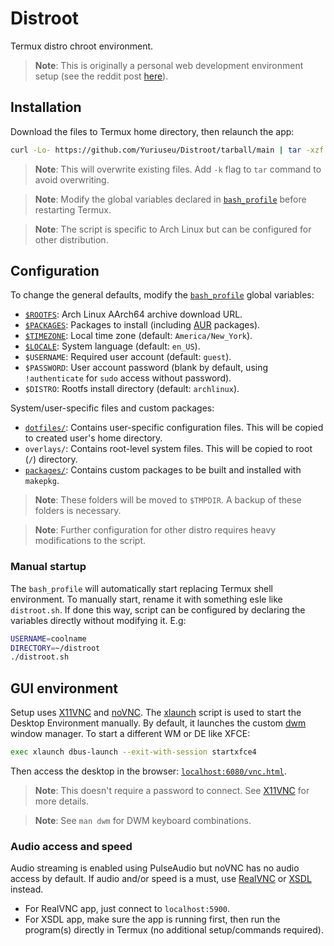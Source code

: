 # Distroot

Termux distro chroot environment.

> **Note**: This is originally a personal web development environment setup (see the reddit post [here](https://www.reddit.com/r/termux/comments/snro9a/minimal_web_development_environment_generic_arch/?utm_medium=android_app&utm_source=share)).

## Installation

Download the files to Termux home directory, then relaunch the app:

```bash
curl -Lo- https://github.com/Yuriuseu/Distroot/tarball/main | tar -xzf - --exclude='README.md' --strip 1
```

> **Note**: This will overwrite existing files. Add `-k` flag to `tar` command to avoid overwriting.

> **Note**: Modify the global variables declared in [`bash_profile`](./.bash_profile) before restarting Termux.

> **Note**: The script is specific to Arch Linux but can be configured for other distribution.

## Configuration

To change the general defaults, modify the [`bash_profile`](./.bash_profile) global variables:

- [`$ROOTFS`](https://archlinuxarm.org/platforms/armv8/generic): Arch Linux AArch64 archive download URL.
- [`$PACKAGES`](https://archlinux.org/packages/): Packages to install (including [AUR](https://aur.archlinux.org/) packages).
- [`$TIMEZONE`](https://wiki.archlinux.org/title/System_time#Time_zone): Local time zone (default: `America/New_York`).
- [`$LOCALE`](https://wiki.archlinux.org/title/locale): System language (default: `en_US`).
- `$USERNAME`: Required user account (default: `guest`).
- `$PASSWORD`: User account password (blank by default, using `!authenticate` for `sudo` access without password).
- `$DISTRO`: Rootfs install directory (default: `archlinux`).

System/user-specific files and custom packages:

- [`dotfiles/`](./dotfiles): Contains user-specific configuration files. This will be copied to created user's home directory.
- `overlays/`: Contains root-level system files. This will be copied to root (`/`) directory.
- [`packages/`](./packages): Contains custom packages to be built and installed with `makepkg`.

> **Note**: These folders will be moved to `$TMPDIR`. A backup of these folders is necessary.

> **Note**: Further configuration for other distro requires heavy modifications to the script.

### Manual startup

The `bash_profile` will automatically start replacing Termux shell environment. To manually start, rename it with something esle like `distroot.sh`. If done this way, script can be configured by declaring the variables directly without modifying it. E.g:

```bash
USERNAME=coolname
DIRECTORY=~/distroot
./distroot.sh
```

## GUI environment

Setup uses [X11VNC](https://wiki.archlinux.org/title/x11vnc) and [noVNC](https://novnc.com/). The [xlaunch](./dotfiles/.local/bin/xlaunch) script is used to start the Desktop Environment manually. By default, it launches the custom [dwm](./packages/dwm) window manager. To start a different WM or DE like XFCE:

```bash
exec xlaunch dbus-launch --exit-with-session startxfce4
```

Then access the desktop in the browser: [`localhost:6080/vnc.html`](http://localhost:6080/vnc.html).

> **Note**: This doesn't require a password to connect. See [X11VNC](https://wiki.archlinux.org/title/x11vnc) for more details.

> **Note**: See `man dwm` for DWM keyboard combinations.

### Audio access and speed

Audio streaming is enabled using PulseAudio but noVNC has no audio access by default. If audio and/or speed is a must, use [RealVNC](https://www.realvnc.com/) or [XSDL](https://github.com/pelya/xserver-xsdl) instead.

- For RealVNC app, just connect to `localhost:5900`.
- For XSDL app, make sure the app is running first, then run the program(s) directly in Termux (no additional setup/commands required).
